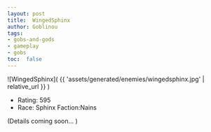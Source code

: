```yaml
---
layout: post
title:  WingedSphinx
author: Goblinou
tags:
- gobs-and-gods
- gameplay
- gobs
toc:  false
---
```


![WingedSphinx]( {{ 'assets/generated/enemies/wingedsphinx.jpg' | relative_url }} )
- Rating: 595
- Race: Sphinx  Faction:Nains

(Details coming soon... )